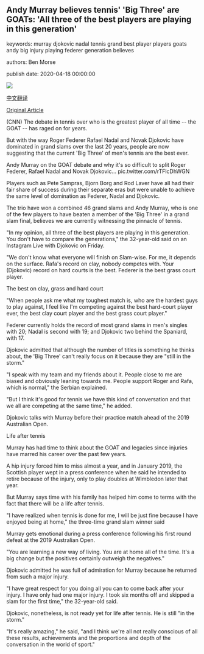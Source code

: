 ## Andy Murray believes tennis' 'Big Three' are GOATs: 'All three of the best players are playing in this generation'

keywords: murray djokovic nadal tennis grand best player players goats andy big injury playing federer generation believes

authors: Ben Morse

publish date: 2020-04-18 00:00:00

![](https://cdn.cnn.com/cnnnext/dam/assets/200418123520-federer-nadal-djokovic-tease-super-tease.jpg)

[中文翻译](Andy%20Murray%20believes%20tennis%27%20%27Big%20Three%27%20are%20GOATs%3A%20%27All%20three%20of%20the%20best%20players%20are%20playing%20in%20this%20generation%27_zh.md)

[Original Article](https://edition.cnn.com/2020/04/18/tennis/andy-murray-tennis-goat-novak-djokovic-instagram-live-spt-intl/index.html)

(CNN) The debate in tennis over who is the greatest player of all time -- the GOAT -- has raged on for years.

But with the way Roger Federer Rafael Nadal and Novak Djokovic have dominated in grand slams over the last 20 years, people are now suggesting that the current 'Big Three' of men's tennis are the best ever.

Andy Murray on the GOAT debate and why it's so difficult to split Roger Federer, Rafael Nadal and Novak Djokovic... pic.twitter.com/rTFlcDhWGN

Players such as Pete Sampras, Bjorn Borg and Rod Laver have all had their fair share of success during their separate eras but were unable to achieve the same level of domination as Federer, Nadal and Djokovic.

The trio have won a combined 46 grand slams and Andy Murray, who is one of the few players to have beaten a member of the 'Big Three' in a grand slam final, believes we are currently witnessing the pinnacle of tennis.

"In my opinion, all three of the best players are playing in this generation. You don't have to compare the generations," the 32-year-old said on an Instagram Live with Djokovic on Friday.

"We don't know what everyone will finish on Slam-wise. For me, it depends on the surface. Rafa's record on clay, nobody competes with. Your (Djokovic) record on hard courts is the best. Federer is the best grass court player.

The best on clay, grass and hard court

"When people ask me what my toughest match is, who are the hardest guys to play against, I feel like I'm competing against the best hard-court player ever, the best clay court player and the best grass court player."

Federer currently holds the record of most grand slams in men's singles with 20; Nadal is second with 19; and Djokovic two behind the Spaniard, with 17.

Djokovic admitted that although the number of titles is something he thinks about, the 'Big Three' can't really focus on it because they are "still in the storm."

"I speak with my team and my friends about it. People close to me are biased and obviously leaning towards me. People support Roger and Rafa, which is normal," the Serbian explained.

"But I think it's good for tennis we have this kind of conversation and that we all are competing at the same time," he added.

Djokovic talks with Murray before their practice match ahead of the 2019 Australian Open.

Life after tennis

Murray has had time to think about the GOAT and legacies since injuries have marred his career over the past few years.

A hip injury forced him to miss almost a year, and in January 2019, the Scottish player wept in a press conference when he said he intended to retire because of the injury, only to play doubles at Wimbledon later that year.

But Murray says time with his family has helped him come to terms with the fact that there will be a life after tennis.

"I have realized when tennis is done for me, I will be just fine because I have enjoyed being at home," the three-time grand slam winner said

Murray gets emotional during a press conference following his first round defeat at the 2019 Australian Open.

"You are learning a new way of living. You are at home all of the time. It's a big change but the positives certainly outweigh the negatives."

Djokovic admitted he was full of admiration for Murray because he returned from such a major injury.

"I have great respect for you doing all you can to come back after your injury. I have only had one major injury. I took six months off and skipped a slam for the first time," the 32-year-old said.

Djokovic, nonetheless, is not ready yet for life after tennis. He is still "in the storm."

"It's really amazing," he said, "and I think we're all not really conscious of all these results, achievements and the proportions and depth of the conversation in the world of sport."